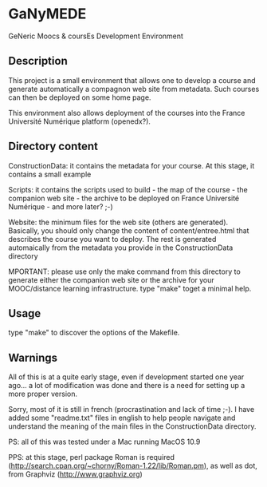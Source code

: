 GaNyMEDE
========

GeNeric Moocs  &amp; coursEs Development Environment


Description
-----------

This project is a small environment that allows one to develop a course and generate automatically a compagnon web site
from metadata. Such courses can then be deployed on some home page.

This environment also allows deployment of the courses into the France Université Numérique platform (openedx?).

Directory content
-----------------

ConstructionData: it contains the metadata for your course. At this stage, it contains a small
example

Scripts: it contains the scripts used to build
	- the map of the course
	- the companion web site
	- the archive to be deployed on France Université Numérique
	- and more later? ;-)

Website: the minimum files for the web site (others are generated). Basically, you should only change the content of
content/entree.html that describes the course you want to deploy. The rest is generated automaically from the
metadata you provide in the ConstructionData directory

MPORTANT: please use only the make command from this directory to generate either the companion web site or the
archive for your MOOC/distance learning infrastructure. type "make" toget a minimal help.

Usage
-----

type "make" to discover the options of the Makefile.

Warnings
--------

All of this is at a quite early stage, even if development started one year ago... a lot of modification was done
and there is a need for setting up a more proper version.

Sorry, most of it is still in french (procrastination and lack of time ;-). I have added some "readme.txt" files in
english to help people navigate and understand the meaning of the main files in the ConstructionData directory.

PS: all of this was tested under a Mac running MacOS 10.9

PPS: at this stage, perl package Roman is required (http://search.cpan.org/~chorny/Roman-1.22/lib/Roman.pm), as well
as dot, from Graphviz (http://www.graphviz.org)